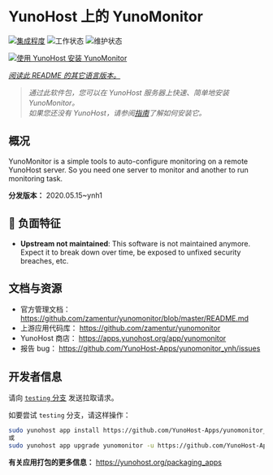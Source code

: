 <!--
注意：此 README 由 <https://github.com/YunoHost/apps/tree/master/tools/readme_generator> 自动生成
请勿手动编辑。
-->

# YunoHost 上的 YunoMonitor

[![集成程度](https://dash.yunohost.org/integration/yunomonitor.svg)](https://ci-apps.yunohost.org/ci/apps/yunomonitor/) ![工作状态](https://ci-apps.yunohost.org/ci/badges/yunomonitor.status.svg) ![维护状态](https://ci-apps.yunohost.org/ci/badges/yunomonitor.maintain.svg)

[![使用 YunoHost 安装 YunoMonitor](https://install-app.yunohost.org/install-with-yunohost.svg)](https://install-app.yunohost.org/?app=yunomonitor)

*[阅读此 README 的其它语言版本。](./ALL_README.md)*

> *通过此软件包，您可以在 YunoHost 服务器上快速、简单地安装 YunoMonitor。*  
> *如果您还没有 YunoHost，请参阅[指南](https://yunohost.org/install)了解如何安装它。*

## 概况

YunoMonitor is a simple tools to auto-configure monitoring on a remote YunoHost server. So you need one server to monitor and another to run monitoring task.


**分发版本：** 2020.05.15~ynh1
## :red_circle: 负面特征

- **Upstream not maintained**: This software is not maintained anymore. Expect it to break down over time, be exposed to unfixed security breaches, etc.

## 文档与资源

- 官方管理文档： <https://github.com/zamentur/yunomonitor/blob/master/README.md>
- 上游应用代码库： <https://github.com/zamentur/yunomonitor>
- YunoHost 商店： <https://apps.yunohost.org/app/yunomonitor>
- 报告 bug： <https://github.com/YunoHost-Apps/yunomonitor_ynh/issues>

## 开发者信息

请向 [`testing` 分支](https://github.com/YunoHost-Apps/yunomonitor_ynh/tree/testing) 发送拉取请求。

如要尝试 `testing` 分支，请这样操作：

```bash
sudo yunohost app install https://github.com/YunoHost-Apps/yunomonitor_ynh/tree/testing --debug
或
sudo yunohost app upgrade yunomonitor -u https://github.com/YunoHost-Apps/yunomonitor_ynh/tree/testing --debug
```

**有关应用打包的更多信息：** <https://yunohost.org/packaging_apps>
